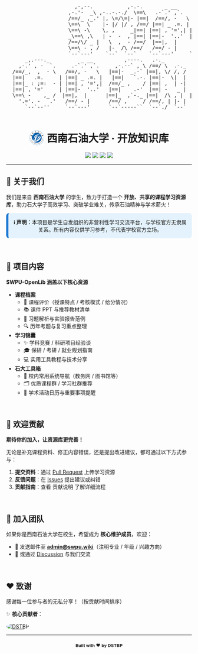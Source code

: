 <!-- SWPU ASCII Art 保留可选 -->
<div align="center">
  <pre>
                      ,-,--.           ,-.-.       _ __                                            
                    ,-.'-  _\ ,-..-.-./  \==\   .-`.' ,`.   .--.-. .-.-.                           
                    /==/_ ,_.' |, \=/\=|- |==|  /==/, -   \ /==/ -|/=/  |                           
                    \==\  \    |- |/ |/ , /==/ |==| _ .=. | |==| ,||=| -|                           
                    \==\ -\    \, ,     _|==| |==| , '=',| |==|- | =/  |                           
                    _\==\ ,\   | -  -  , |==| |==|-  '..'  |==|,  \/ - |                           
                    /==/\/ _ |   \  ,  - /==/  |==|,  |     |==|-   ,   /                           
                    \==\ - , /   |-  /\ /==/   /==/ - |     /==/ , _  .'                            
                    `--`---'    `--`  `--`    `--`---'     `--`..---'                              
      _,.---._          _ __          ,----.   .-._                        .=-.-.               
    ,-.' , -  `.     .-`.' ,`.     ,-.--` , \ /==/ \  .-._     _.-.       /==/_ /     _..---.   
  /==/_,  ,  - \   /==/, -   \   |==|-  _.-` |==|, \/ /, /  .-,.'|      |==|, |    .' .'.-. \  
  |==|   .=.     | |==| _ .=. |   |==|   `.-. |==|-  \|  |  |==|, |      |==|  |   /==/- '=' /  
  |==|_ : ;=:  - | |==| , '=',|  /==/_ ,    / |==| ,  | -|  |==|- |      |==|- |   |==|-,   '   
  |==| , '='     | |==|-  '..'   |==|    .-'  |==| -   _ |  |==|, |      |==| ,|   |==|  .=. \  
  \==\ -    ,_ /  |==|,  |      |==|_  ,`-._ |==|  /\ , |  |==|- `-._   |==|- |   /==/- '=' ,| 
    '.='. -   .'   /==/ - |      /==/ ,     / /==/, | |- |  /==/ - , ,/  /==/. /  |==|   -   /  
      `--`--''     `--`---'      `--`-----``  `--`./  `--`  `--`-----'   `--`-`   `-._`.___,'   
  </pre>
</div>
<div align="center">
  <h1 style="display: flex; align-items: center; justify-content: center;">
    <img src="https://github.com/DSTBP/SWPU-OpenLib/blob/main/SWPU.png?raw=true" alt="SWPU图标" style="width: 40px; height: 40px; vertical-align: middle; margin-right: 8px; display: inline-block;"> 西南石油大学 · 开放知识库
  </h1>
  <a href="LICENSE"><img src="https://img.shields.io/github/license/dstbp/SWPU-OpenLib?color=blue&style=for-the-badge"></a>
  <a href="https://github.com/dstbp/SWPU-OpenLib/graphs/contributors"><img src="https://img.shields.io/github/contributors/dstbp/SWPU-OpenLib?style=for-the-badge"></a>
  <img src="https://img.shields.io/badge/西南石油大学-开放知识库-6699FF?style=for-the-badge&logo=bookstack&logoColor=white"/>
  <img src="https://img.shields.io/badge/欢迎贡献-Join%20Us-43a047?style=for-the-badge&logo=github"/>
</div>

---


## 🌟 关于我们

我们是来自 <b>西南石油大学</b> 的学生，致力于打造一个 <b>开放、共享的课程学习资源库</b>，助力石大学子高效学习、突破学业难关，传承石油精神与学术薪火！

<div align="center" style="background: #e3f2fd; border-radius: 8px; border-left: 6px solid #1976d2; padding: 1em; margin: 1em 0; max-width: 1000px;">
  <b>ℹ️ 声明：</b>本项目是学生自发组织的非营利性学习交流平台，与学校官方无隶属关系。所有内容仅供学习参考，不代表学校官方立场。
</div>

<br>

## 🚀 项目内容

<b>SWPU-OpenLib 涵盖以下核心资源</b>

- <b>课程档案</b>
  - 📖 课程评价（授课特点 / 考核模式 / 给分情况）
  - 📚 课件 PPT 与推荐教材清单
  - 📝 习题解析与实验报告范例
  - 🔍 历年考题与复习重点整理
- <b>学习锦囊</b>
  - ✨ 学科竞赛 / 科研项目经验谈
  - 🎓 保研 / 考研 / 就业规划指南
  - 💻 实用工具教程与技术分享
- <b>石大工具箱</b>
  - 🔗 校内常用系统导航（教务网 / 图书馆等）
  - 🗂️ 优质课程群 / 学习社群推荐
  - 📅 学术活动日历与重要事项提醒


<br>

## 👥 欢迎贡献

<b>期待你的加入，让资源库更完善！</b>
<p>无论是补充课程资料、修正内容错误，还是提出改进建议，都可通过以下方式参与：</p>

1. <b>提交资料</b>：通过 [Pull Request](https://github.com/SWPU-OpenLib/SWPU-OpenLib/pulls) 上传学习资源
2. <b>反馈问题</b>：在 [Issues](https://github.com/SWPU-OpenLib/SWPU-OpenLib/issues) 提出建议或纠错
3. <b>贡献指南</b>：查看 贡献说明 了解详细流程

<br>

## 🎯 加入团队

如果你是西南石油大学在校生，希望成为 <b>核心维护成员</b>，欢迎：

- 📧 发送邮件至 <b>admin@swpu.wiki</b>（注明专业 / 年级 / 兴趣方向）
- 💬 或通过 [Discussion](https://github.com/SWPU-OpenLib/SWPU-OpenLib/discussions) 与我们交流

<br>

## ❤️ 致谢

感谢每一位参与者的无私分享！（按贡献时间排序）

✨ <b>核心贡献者</b>：

<p align="left">
  <a href="https://github.com/DSTBP" target="_blank">
    <img src="https://avatars.githubusercontent.com/u/93864880?v=4" width="60" height="60" style="border-radius:50%;margin-right:8px;vertical-align:middle;object-fit:cover;" alt="DSTBP"/>
  </a>
</p>

---

<div align="center"><sub>𝐁𝐮𝐢𝐥𝐭 𝐰𝐢𝐭𝐡 ❤️ 𝐛𝐲 𝐃𝐒𝐓𝐁𝐏</sub></div>
